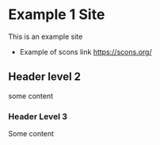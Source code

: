 # Example 1 Site

This is an example site

  * Example of scons link <https://scons.org/>

## Header level 2

some content

### Header Level 3

Some content
